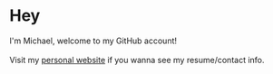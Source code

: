 # Hey

I'm Michael, welcome to my GitHub account! 
<br><br/>
Visit my [personal website](http://michaelbitzos.com) if you wanna see my resume/contact info.

